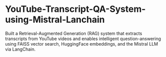 # YouTube-Transcript-QA-System-using-Mistral-Lanchain
Built a Retrieval-Augmented Generation (RAG) system that extracts transcripts from YouTube videos and enables intelligent question-answering using FAISS vector search, HuggingFace embeddings, and the Mistral LLM via LangChain.
